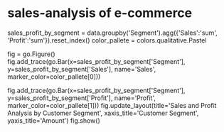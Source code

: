 # sales-analysis of e-commerce 



sales_profit_by_segment = data.groupby('Segment').agg({'Sales':'sum', 'Profit':'sum'}).reset_index()
color_pallete = colors.qualitative.Pastel

fig = go.Figure()
fig.add_trace(go.Bar(x=sales_profit_by_segment['Segment'],
                      y=sales_profit_by_segment['Sales'],
                      name='Sales',
                      marker_color=color_pallete[0]))

fig.add_trace(go.Bar(x=sales_profit_by_segment['Segment'],
                      y=sales_profit_by_segment['Profit'],
                      name='Profit',
                      marker_color=color_pallete[1]))
fig.update_layout(title='Sales and Profit Analysis by Customer Segment',
                  xaxis_title='Customer Segment', yaxis_title='Amount')
fig.show()
